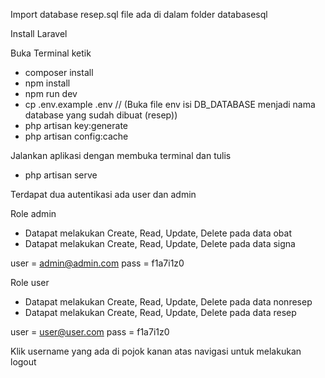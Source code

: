 Import database resep.sql file ada di dalam folder databasesql

Install Laravel

Buka Terminal
ketik

-   composer install
-   npm install
-   npm run dev
-   cp .env.example .env // (Buka file env isi DB_DATABASE menjadi nama database yang sudah dibuat (resep))
-   php artisan key:generate
-   php artisan config:cache

Jalankan aplikasi dengan membuka terminal dan tulis

-   php artisan serve

Terdapat dua autentikasi ada user dan admin

Role admin

-   Datapat melakukan Create, Read, Update, Delete pada data obat
-   Datapat melakukan Create, Read, Update, Delete pada data signa

user = admin@admin.com
pass = f1a7i1z0

Role user

-   Datapat melakukan Create, Read, Update, Delete pada data nonresep
-   Datapat melakukan Create, Read, Update, Delete pada data resep

user = user@user.com
pass = f1a7i1z0

Klik username yang ada di pojok kanan atas navigasi untuk melakukan logout
